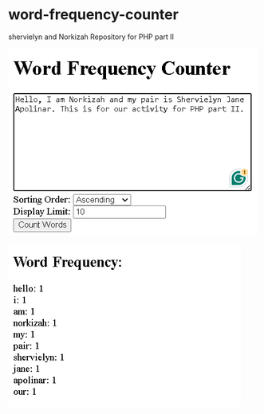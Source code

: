 # word-frequency-counter
shervielyn and Norkizah Repository for PHP part II 

![img](https://github.com/Norkizah/Sherby-Norkizah-word-frequency-counter/blob/main/sc1.png?raw=true)

![img](https://github.com/Norkizah/Sherby-Norkizah-word-frequency-counter/blob/main/sc2.png?raw=true) 